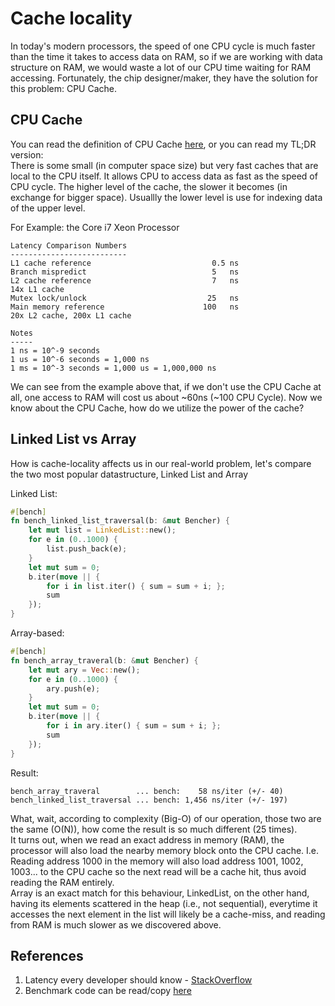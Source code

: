 # Cache locality

In today's modern processors, the speed of one CPU cycle is much faster than the time it takes to access data on RAM, so if we are working with data structure on RAM, we would waste a lot of our CPU time waiting for RAM accessing.
Fortunately, the chip designer/maker, they have the solution for this problem: CPU Cache.

## CPU Cache

You can read the definition of CPU Cache [here](https://en.wikipedia.org/wiki/CPU_cache), or you can read my TL;DR version:  
There is some small (in computer space size) but very fast caches that are local to the CPU itself. It allows CPU to access data as fast as the speed of CPU cycle. The higher level of the cache, the slower it becomes (in exchange for bigger space). Usuallly the lower level is use for indexing data of the upper level.

For Example: the Core i7 Xeon Processor

```
Latency Comparison Numbers
--------------------------
L1 cache reference                           0.5 ns
Branch mispredict                            5   ns
L2 cache reference                           7   ns                      14x L1 cache
Mutex lock/unlock                           25   ns
Main memory reference                      100   ns                      20x L2 cache, 200x L1 cache

Notes
-----
1 ns = 10^-9 seconds
1 us = 10^-6 seconds = 1,000 ns
1 ms = 10^-3 seconds = 1,000 us = 1,000,000 ns
```

We can see from the example above that, if we don't use the CPU Cache at all, one access to RAM will cost us about ~60ns (~100 CPU Cycle). Now we know about the CPU Cache, how do we utilize the power of the cache?

## Linked List vs Array

How is cache-locality affects us in our real-world problem, let's compare the two most popular datastructure, Linked List and Array

Linked List:
```rust
#[bench]
fn bench_linked_list_traversal(b: &mut Bencher) {
    let mut list = LinkedList::new();
    for e in (0..1000) {
        list.push_back(e);
    }
    let mut sum = 0;
    b.iter(move || {
        for i in list.iter() { sum = sum + i; };
        sum
    });
}
```

Array-based:
```rust
#[bench]
fn bench_array_traveral(b: &mut Bencher) {
    let mut ary = Vec::new();
    for e in (0..1000) {
        ary.push(e);
    }
    let mut sum = 0;
    b.iter(move || {
        for i in ary.iter() { sum = sum + i; };
        sum
    });
}
```

Result:
```
bench_array_traveral        ... bench:    58 ns/iter (+/- 40)
bench_linked_list_traversal ... bench: 1,456 ns/iter (+/- 197)
```

What, wait, according to complexity (Big-O) of our operation, those two are the same (O(N)), how come the result is so much different (25 times).  
It turns out, when we read an exact address in memory (RAM), the processor will also load the nearby memory block onto the CPU cache. I.e. Reading address 1000 in the memory will also load address 1001, 1002, 1003... to the CPU cache so the next read will be a cache hit, thus avoid reading the RAM entirely.  
Array is an exact match for this behaviour, LinkedList, on the other hand, having its elements scattered in the heap (i.e., not sequential), everytime it accesses the next element in the list will likely be a cache-miss, and reading from RAM is much slower as we discovered above.

## References
1. Latency every developer should know - [StackOverflow](https://gist.github.com/jboner/2841832)
2. Benchmark code can be read/copy [here](https://github.com/unrealhoang/hardcore/blob/master/cache_locality/list_v_array/src/lib.rs)

